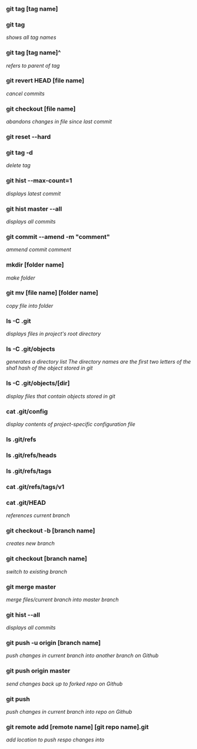 ### git tag [tag name]
### git tag
_shows all tag names_
### git tag [tag name]^
_refers to parent of tag_
### git revert HEAD [file name]
_cancel commits_
### git checkout [file name]
_abandons changes in file since last commit_
### git reset --hard <tag name>
### git tag -d <tag name>
_delete tag_
### git hist --max-count=1
_displays latest commit_
### git hist master --all
_displays all commits_
### git commit --amend -m "comment"
_ammend commit comment_

### mkdir [folder name]
_make folder_
### git mv [file name] [folder name]
_copy file into folder_

### ls -C .git
_displays files in project's root directory_
### ls -C .git/objects
_generates a directory list_
_The directory names are the first two letters of the sha1 hash of the object stored in git_
### ls -C .git/objects/[dir]
_display files that contain objects stored in git_
### cat .git/config
_display contents of project-specific configuration file_
### ls .git/refs
### ls .git/refs/heads
### ls .git/refs/tags
### cat .git/refs/tags/v1
### cat .git/HEAD
_references current branch_

### git checkout -b [branch name]
_creates new branch_
### git checkout [branch name]
_switch to existing branch_
### git merge master
_merge files/current branch into master branch_
### git hist --all
_displays all commits_

### git push -u origin [branch name]
_push changes in current branch into another branch on Github_
### git push origin master
_send changes back up to forked repo on Github_
### git push
_push changes in current branch into repo on Github_

### git remote add [remote name] [git repo name].git
_add location to push respo changes into_
